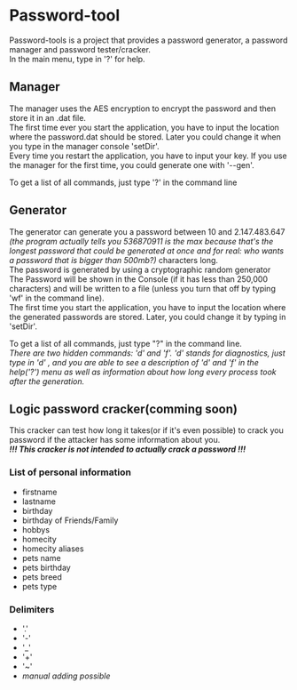 # Password-tool

Password-tools is a project that provides a password generator, a password manager and password tester/cracker.  
In the main menu, type in '?' for help.

## Manager

The manager uses the AES encryption to encrypt the password and then store it in an .dat file.  
The first time ever you start the application, you have to input the location where the password.dat should be stored. Later you could change it when you type in the manager console 'setDir'.  
Every time you restart the application, you have to input your key. If you use the manager for the first time, you could generate one with '--gen'.

To get a list of all commands, just type '?' in the command line

## Generator

The generator can generate you a password between 10 and 2.147.483.647 *(the program actually tells you 536870911 is the max because that's the longest password that could be generated at once and for real: who wants a password that is bigger than 500mb?)* characters long.  
The password is generated by using a cryptographic random generator   
The Password will be shown in the Console (if it has less than 250,000 characters) and will be written to a file (unless you turn that off by typing 'wf' in the command line).  
The first time you start the application, you have to input the location where the generated passwords are stored. Later, you could change it by typing in 'setDir'.

To get a list of all commands, just type "?" in the command line.  
*There are two hidden commands: 'd' and 'f'. 'd' stands for diagnostics, just type in 'd' , and you are able to see a description of 'd' and 'f' in the help('?') menu as well as information about how long every process took after the generation.*

## Logic password cracker(comming soon)

This cracker can test how long it takes(or if it's even possible) to crack you password if the attacker has some information about you.  
***!!! This cracker is not intended to actually crack a password !!!***

 ### List of personal information
 - firstname
 - lastname
 - birthday
 - birthday of Friends/Family
 - hobbys
 - homecity
 - homecity aliases
 - pets name
 - pets birthday
 - pets breed
 - pets type

 ### Delimiters
 - '.'
 - '-' 
 - '_'
 - '+'
 - '~'
 - *manual adding possible*
